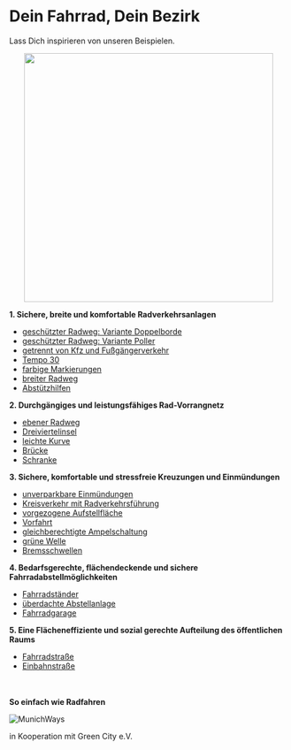 # Dein Fahrrad, Dein Bezirk
Lass Dich inspirieren von unseren Beispielen.

<p align="center">
<img src="https://www.munichways.com/wp-content/uploads/2020/02/Herzog-Heinrich-Stra%C3%9Fe_breiter-Gehweg-gr%C3%BCnefleche.jpg" height="450">
</p>

**1. Sichere, breite und komfortable Radverkehrsanlagen**
* [geschützter Radweg: Variante Doppelborde](https://github.com/gari01234/Fahrradinfrastruktur-Elemente/wiki/gesch%C3%BCtzter-Radweg:-Variante-Doppelborde)
* [geschützter Radweg: Variante Poller](https://github.com/gari01234/Fahrradinfrastruktur-Elemente/wiki/gesch%C3%BCtzter-Radweg:-Variante-Poller)
* [getrennt von Kfz und Fußgängerverkehr](https://github.com/gari01234/Fahrradinfrastruktur-Elemente/wiki/getrennt-von-Kfz--und-Fu%C3%9Fg%C3%A4ngerverkehr)
* [Tempo 30](https://github.com/gari01234/Fahrradinfrastruktur-Elemente/wiki/Tempo-30)
* [farbige Markierungen](https://github.com/gari01234/Fahrradinfrastruktur-Elemente/wiki/farbige-Markierungen---durchgehend-eingef%C3%A4rbte-Oberfl%C3%A4che)
* [breiter Radweg](https://github.com/gari01234/Fahrradinfrastruktur-Elemente/wiki/breiter-Radweg)
* [Abstützhilfen](https://github.com/gari01234/Fahrradinfrastruktur-Elemente/wiki/Abst%C3%BCtzhilfen)

**2. Durchgängiges und leistungsfähiges Rad-Vorrangnetz**
* [ebener Radweg](https://github.com/gari01234/Fahrradinfrastruktur-Elemente/wiki/ebener-Radweg)
* [Dreiviertelinsel](https://github.com/gari01234/Fahrradinfrastruktur-Elemente/wiki/Dreiviertelinsel)
* [leichte Kurve](https://github.com/gari01234/Fahrradinfrastruktur-Elemente/wiki/leichte-Kurve)
* [Brücke](https://github.com/gari01234/Fahrradinfrastruktur-Elemente/wiki/Br%C3%BCcke)
* [Schranke](https://github.com/gari01234/Fahrradinfrastruktur-Elemente/wiki/Schranke)

**3. Sichere, komfortable und stressfreie Kreuzungen und Einmündungen**
* [unverparkbare Einmündungen](https://github.com/gari01234/Fahrradinfrastruktur-Elemente/wiki/unverparkbare-Einm%C3%BCndungen)
* [Kreisverkehr mit Radverkehrsführung](https://github.com/gari01234/Fahrradinfrastruktur-Elemente/wiki/Kreisverkehr-mit-Radverkehrsf%C3%BChrung)
* [vorgezogene Aufstellfläche](https://github.com/MunichWays/bike-infrastructure/wiki/vorgezogene-Aufstellfl%C3%A4che)
* [Vorfahrt](https://github.com/gari01234/Fahrradinfrastruktur-Elemente/wiki/Vorfahrt)
* [gleichberechtigte Ampelschaltung](https://github.com/gari01234/Fahrradinfrastruktur-Elemente/wiki/gleichberechtigte-Ampelschaltung)
* [grüne Welle](https://github.com/gari01234/Fahrradinfrastruktur-Elemente/wiki/gr%C3%BCne-Welle)
* [Bremsschwellen](https://github.com/gari01234/Fahrradinfrastruktur-Elemente/wiki/Bremsschwellen)


**4. Bedarfsgerechte, flächendeckende und sichere Fahrradabstellmöglichkeiten**
* [Fahrradständer](https://github.com/MunichWays/bike-infrastructure/wiki/Fahrradst%C3%A4nder)
* [überdachte Abstellanlage](https://github.com/MunichWays/bike-infrastructure/wiki/%C3%BCberdachte-Abstellanlage)
* [Fahrradgarage](https://github.com/MunichWays/bike-infrastructure/wiki/Fahrradgarage)

**5. Eine Flächeneffiziente und sozial gerechte Aufteilung des öffentlichen Raums**
* [Fahrradstraße](https://github.com/MunichWays/bike-infrastructure/wiki/Fahrradstra%C3%9Fe)
* [Einbahnstraße](https://github.com/MunichWays/bike-infrastructure/wiki/%C3%96ffnung-einer-Einbahnstra%C3%9Fe-f%C3%BCr-Fahrradfahrer)

<br><br>
**So einfach wie Radfahren**

![MunichWays](https://www.munichways.com/wp-content/uploads/2019/02/Logo_Munichways_150.jpg)

in Kooperation mit Green City e.V.
